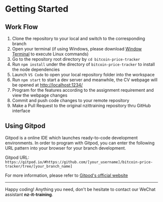 # Getting Started

## Work Flow

1. Clone the repository to your local and switch to the corresponding branch
2. Open your terminal (if using Windows, please download [Window Terminal](https://www.microsoft.com/en-nz/p/windows-terminal-preview/9n0dx20hk701?SilentAuth=1&activetab=pivot%3Aoverviewtab) to execute Linux commands)
3. Go to the repository root directory by `cd bitcoin-price-tracker`
4. Run `npm install` under the directory of `bitcoin-price-tracker` to install the node dependencies
5. Launch `VS Code` to open your local repository folder into the workspace
6. Run `npm start` to start a dev server and meanwhile, the CV webpage will be opened at [http://localhost:1234/](http://localhost:1234/)
7. Program for the features according to the assignment requirement and view the webpage changes
8. Commit and push code changes to your remote repository
9. Make a Pull Request to the original nzittraining repository thru GitHub interface

## Using Gitpod

Gitpod is a online IDE which launches ready-to-code development environments. In order to program with Gitpod, you can enter the following URL pattern into your browser for your branch development.

Gitpod URL: `https://gitpod.io/#https://github.com/[your_username]/bitcoin-price-tracker/tree/[your_branch_name]`

For more information, please refer to [Gitpod's official website](https://www.gitpod.io/docs/)

---

Happy coding! Anything you need, don't be hesitate to contact our WeChat assistant **nz-it-training**.
